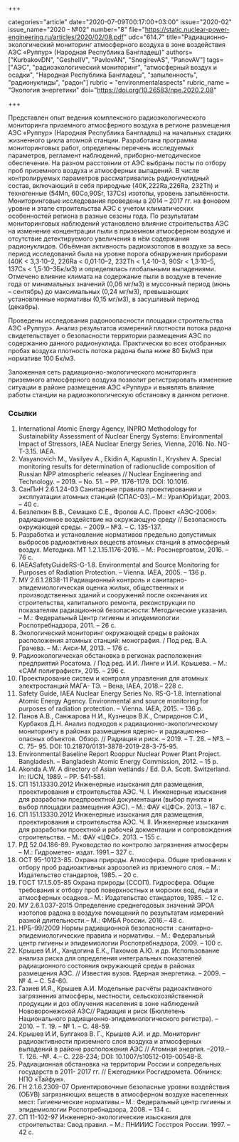 +++

categories="article"
date="2020-07-09T00:17:00+03:00"
issue="2020-02"
issue_name="2020 - №02"
number="8"
file="https://static.nuclear-power-engineering.ru/articles/2020/02/08.pdf"
udc="614.7"
title="Радиационно-экологический мониторинг атмосферного воздуха в зоне воздействия АЭС «Руппур» (Народная Республика Бангладеш)"
authors=["KurbakovDN", "GeshelIV", "PavlovAN", "SnegirevAS", "PanovAV"]
tags=["АЭС", "радиоэкологический мониторинг", "атмосферный воздух и осадки", "Народная Республика Бангладеш", "запыленность", "радионуклиды", "радон"]
rubric = "environmentalaspects"
rubric_name = "Экология энергетики"
doi="https://doi.org/10.26583/npe.2020.2.08"

+++

Представлен опыт ведения комплексного радиоэкологического мониторинга приземного атмосферного воздуха в регионе размещения АЭС «Руппур» (Народная Республика Бангладеш) на начальных стадиях жизненного цикла атомной станции. Разработана программа мониторинговых работ, определены перечень исследуемых параметров, регламент наблюдений, приборно-методическое обеспечение. На разном расстоянии от АЭС выбраны посты по отбору проб приземного воздуха и атмосферных выпадений. В числе контролируемых параметров рассматривались радионуклидный состав, включающий в себя природные (40K,222Ra,226Ra, 232Th) и техногенные (54Mn, 60Co,90Sr, 137Cs) изотопы, уровень запылённости. Мониторинговые исследования проведены в 2014 – 2017 гг. на фоновом уровне и этапе строительства АЭС с учетом климатических особенностей региона в разные сезоны года. По результатам мониторинговых наблюдений установлено влияние строительства АЭС на изменение концентрации пыли в приземном атмосферном воздухе и отсутствие детектируемого увеличения в нём содержания радионуклидов. Объёмная активность радиоизотопов в воздухе за весь период исследований была на уровне порога обнаружения приборами (40K < 3,3·10–2, 226Ra < 0,01·10–2, 232Th < 1,4·10–3, 90Sr < 1,3·10–5, 137Cs < 1,5·10–3Бк/м3) и определялась глобальными выпадениями. Отмечено влияние климата на содержание пыли в воздухе в течение года от минимальных значений (0,06 мг/м3) в муссонный период (июнь – сентябрь) до максимальных (0,24 мг/м3), превышающих установленные нормативы (0,15 мг/м3), в засушливый период (декабрь). 

Проведены исследования радоноопасности площадки строительства АЭС «Руппур». Анализ результатов измерений плотности потока радона свидетельствует о безопасности территории размещения АЭС по содержанию данного радионуклида. Практически во всех отобранных пробах воздуха плотность потока радона была ниже 80 Бк/м3 при нормативе 100 Бк/м3. 

Заложенная сеть радиационно-экологического мониторинга приземного атмосферного воздуха позволит регистрировать изменение ситуации в районе размещения АЭС «Руппур» и выявлять влияние работы станции на радиоэкологическую обстановку в данном регионе.

### Ссылки

1. International Atomic Energy Agency, INPRO Methodology for Sustainability Assessment of Nuclear Energy Systems: Environmental Impact of Stressors, IAEA Nuclear Energy Series, Vienna, 2016. No. NG-T-3.15. IAEA. 
2. Vasyanovich M., Vasilyev A., Ekidin A, Kapustin I., Kryshev A. Special monitoring results for determination of radionuclide composition of Russian NPP atmospheric releases // Nuclear Engineering and Technology. – 2019. – No. 51. – PP. 1176-1179. DOI: 10.1016. 
3. СанПиН 2.6.1.24-03 Санитарные правила проектирования и эксплуатации атомных станций (СПАС-03).– М.: УралЮрИздат, 2003. – 40 с. 
4. Безлепкин В.В., Семашко С.Е., Фролов А.С. Проект «АЭС-2006»: радиационное воздействие на окружающую среду // Безопасность окружающей среды. – 2009.– №3. – С. 135-137. 
5. Разработка и установление нормативов предельно допустимых выбросов радиоактивных веществ атомных станций в атмосферный воздух. Методика. МТ 1.2.1.15.1176-2016. – М.: Росэнергоатом, 2016. – 76 с. 
6. IAEASafetyGuideRS-G-1.8. Environmental and Source Monitoring for Purposes of Radiation Protection. – Vienna. IAEA, 2005. – 136 p. 
7. МУ 2.6.1.2838-11 Радиационный контроль и санитарно-эпидемиологическая оценка жилых, общественных и производственных зданий и сооружений после окончания их строительства, капитального ремонта, реконструкции по показателям радиационной безопасности: Методические указания. – М.: Федеральный Центр гигиены и эпидемиологии Роспотребнадзора, 2011. – 26 с. 
8. Экологический мониторинг окружающей среды в районах расположения атомных станций: монография. / Под ред. В.А. Грачева. – М.: Акси-М, 2013. – 176 с. 
9. Радиоэкологическая обстановка в регионах расположения предприятий Росатома. / Под ред. И.И. Линге и И.И. Крышева. – М.: «САМ полиграфист», 2015. – 296 с. 
10. Проектирование систем и контроля управления для атомных электростанций МАГА- ТЭ. – Вена, IAEA, 2018.– 228 с. 
11. Safety Guide, IAEA Nuclear Energy Series No. RS-G-1.8. International Atomic Energy Agency. Environmental and source monitoring for purposes of radiation protection. – Vienna. IAEA, 2015. – 136 p. 
12. Панов А.В., Санжарова Н.И., Кузнецов В.К., Спиридонов С.И., Курбаков Д.Н. Анализ подходов к радиационно-экологическому мониторингу в районах размещения ядерно- и радиационно-опасных объектов. Обзор. // Радиация и риск. – 2019. – Т. 28. – №3. – С. 75- 95. DOI: 10.21870/0131-3878-2019-28-3-75-95. 
13. Environmental Baseline Report Rooppur Nuclear Power Plant Project. Bangladesh. – Bangladesh Atomic Energy Commission, 2012. – 15 p. 
14. Akonda A.W. A directory of Asian wetlands / Ed. D.A. Scott. Switzerland. In: IUCN, 1989. – PP. 541-581. 
15. СП 151.13330.2012 Инженерные изыскания для размещения, проектирования и строительства АЭС. Ч. I. Инженерные изыскания для разработки предпроектной документации (выбор пункта и выбор площадки размещения АЭС). – М.: ФАУ «ЦФС». 2013. – 187 с. 
16. СП 151.13330.2012 Инженерные изыскания для размещения, проектирования и строительства АЭС. Ч. II. Инженерные изыскания для разработки проектной и рабочей докментации и сопровождения строительства. – М.: ФАУ «ЦФС». 2013. – 155 с. 
17. РД 52.04.186-89. Руководство по контролю загрязнения атмосферы – М.: Гидрометео- издат. 1991.– 327 с. 
18. ОСТ 95-10123-85. Охрана природы. Атмосфера. Общие требования к отбору проб радиоактивных аэрозолей из приземного слоя. – М.: Издательство стандартов, 1985. – 20 с. 
19. ГОСТ 17.1.5.05-85 Охрана природы (ССОП). Гидросфера. Общие требования к отбору проб поверхностных и морских вод, льда и атмосферных осадков.– М.: Издательство стандартов, 1985. – 12 с. 
20. МУ 2.6.1.037-2015 Определение среднегодовых значений ЭРОА изотопов радона в воздухе помещений по результатам измерений разной длительности.– М.: ФМБА России. 2016.– 48 с. 
21. НРБ-99/2009 Нормы радиационной безопасности : санитарно-эпидемиологические правила и нормативы. – М.: Федеральный центр гигиены и эпидемиологии Роспотребнадзора, 2009. – 100 с. 
22. Крышев И.И., Хандогина Е.К., Пахомов А.Ю. и др. Использование анализа риска для определения интегральных показателей радиационного состояния окружающей среды в районах размещения АЭС. // Известия вузов. Ядерная энергетика. – 2009. – № 4. – С. 54-60. 
23. Газиев И.Я., Крышев А.И. Модельные расчёты радиоактивного загрязнения атмосферы, местности, сельскохозяйственной продукции и доз облучения населения в зоне наблюдений Нововоронежской АЭС// Радиация и риск (Бюллетень Национального радиационно-эпидемиологического регистра). – 2010. – Т. 19. – № 1. – С. 48-59. 
24. Крышев И.И, Булгаков В. Г., Крышев А.И. и др. Мониторинг радиоактивности приземного слоя воздуха и атмосферных выпадений в районе расположения АЭС // Атомная энергия. –2019.– Т. 126. –№. 4.– С. 228-234; DOI: 10.1007/s10512-019-00548-8. 
25. Радиационная обстановка на территории России и сопредельных государств в 2011- 2017 гг. // Ежегодники Росгидромета. Обнинск: НПО «Тайфун». 
26. ГН 2.1.6.2309-07 Ориентировочные безопасные уровни воздействия (ОБУВ) загрязняющих веществ в атмосферном воздухе населенных мест: Гигиенические нормативы.– М.: Федеральный центр гигиены и эпидемиологии Роспотребнадзора, 2008. – 134 с. 
27. СП 11-102-97 Инженерно-экологические изыскания для строительства: Свод правил. – М.: ПНИИИС Госстроя России. 1997. – 42 с. 